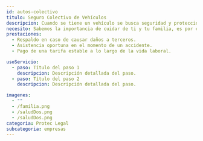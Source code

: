 ```yaml
---
id: autos-colectivo
titulo: Seguro Colectivo ​de Vehículos
descripcion: Cuando se tiene un vehículo se busca seguridad y protección. Con el Seguro de Autos de Protec Seguros le ofrecemos un acompañamiento continuo y permanente no solo en caso de accidentes o hurto, sino también en prevención y comodidad para su día a día. Gracias al Seguro de Autos de Protec Seguros, usted podrá asegurar, en unas condiciones más competitivas, los vehículos de sus empleados y su flota propia, independiente si son de uso particular o utilitario. En Seguros Protec Seguros le ofrecemos una completa protección a sus vehículos y a los de sus empleados, respaldamos su patrimonio y cubrimos los daños ocasionados por los accidentes ocurridos en estos, tanto los propios como los de los terceros afectados si se tiene responsabilidad en el evento. Da la posibilidad de acceder a tarifas preferenciales y fraccionamiento del seguro en cuotas sin pagar intereses por financiación.​​​
necesito: Sabemos la importancia de cuidar de ti y tu familia, es por ello que, te brindamos las mejores opciones que te permitirán disfrutar de los momentos más especiales de tu vida con tranquilidad.
prestaciones: 
  - Respaldo en caso de causar daños a terceros.
  - Asistencia oportuna en el momento de un accidente.
  - Pago de una tarifa estable a lo largo de la vida laboral.

usoServicio:
  - paso: Título del paso 1
    descripcion: Descripción detallada del paso.
  - paso: Título del paso 2
    descripcion: Descripción detallada del paso.

imagenes:
  - ""
  - /familia.png
  - /saludDos.png
  - /saludDos.png
categoria: Protec Legal
subcategoria: empresas
---
```

